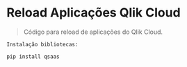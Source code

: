 <h1> Reload Aplicações Qlik Cloud</h1>

> Código para reload de aplicações do Qlik Cloud.

```
Instalação bibliotecas:

pip install qsaas

```
